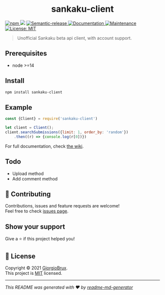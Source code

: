 <h1 align="center">sankaku-client</h1>
<p>
  <a href="https://www.npmjs.com/package/sankaku-client" target="_blank">
    <img alt="npm" src="https://img.shields.io/npm/v/sankaku-client" />
  </a> 
  <img src="https://img.shields.io/badge/node-%3E%3D14-blue.svg" />
  <a href="https://github.com/semantic-release/semantic-release" target="_blank">
    <img alt="Semantic-release" src="https://img.shields.io/badge/%20%20%F0%9F%93%A6%F0%9F%9A%80-semantic--release-e10079.svg" />
  </a>  
  <a href="https://github.com/GiorgioBrux/sankaku-client/wiki" target="_blank">
    <img alt="Documentation" src="https://img.shields.io/badge/documentation-yes-brightgreen.svg" />
  </a>
  <a href="https://github.com/GiorgioBrux/sankaku-client/graphs/commit-activity" target="_blank">
    <img alt="Maintenance" src="https://img.shields.io/badge/Maintained%3F-yes-green.svg" />
  </a>
  <a href="https://github.com/GiorgioBrux/sankaku-client/blob/master/LICENSE" target="_blank">
    <img alt="License: MIT" src="https://img.shields.io/github/license/GiorgioBrux/sankaku-client" />
  </a>
</p>

> Unofficial Sankaku beta api client, with account support.

## Prerequisites

- node >=14

## Install

```sh
npm install sankaku-client
```

## Example

```js
const {Client} = require('sankaku-client')

let client = Client();
client.searchSubmissions({limit: 1, order_by: 'random'})
    .then((r) => {console.log(r[0])})
```    
For full documentation, check [the wiki](https://github.com/GiorgioBrux/sankaku-client/wiki).

## Todo
- Upload method
- Add comment method

## 🤝 Contributing

Contributions, issues and feature requests are welcome!<br />Feel free to check [issues page](https://github.com/GiorgioBrux/sankaku-client/issues).

## Show your support

Give a ⭐️ if this project helped you!

## 📝 License

Copyright © 2021 [GiorgioBrux](https://github.com/GiorgioBrux).<br />
This project is [MIT](https://github.com/GiorgioBrux/sankaku-client/blob/master/LICENSE) licensed.

***
_This README was generated with ❤️ by [readme-md-generator](https://github.com/kefranabg/readme-md-generator)_
